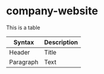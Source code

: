 # company-website

This is a table

| Syntax      | Description |
| ----------- | ----------- |
| Header      | Title       |
| Paragraph   | Text        |
